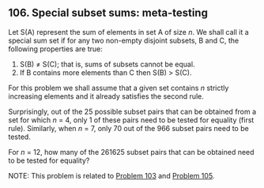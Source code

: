 ## 106. Special subset sums: meta-testing

Let S(A) represent the sum of elements in set A of size <var>n</var>. We shall call it a special sum set if for any two non-empty disjoint subsets, B and C, the following properties are true:

1. S(B) &ne; S(C); that is, sums of subsets cannot be equal.
2. If B contains more elements than C then S(B) > S(C).

For this problem we shall assume that a given set contains <var>n</var> strictly increasing elements and it already satisfies the second rule.

Surprisingly, out of the 25 possible subset pairs that can be obtained from a set for which <var>n</var> = 4, only 1 of these pairs need to be tested for equality (first rule). Similarly, when <var>n</var> = 7, only 70 out of the 966 subset pairs need to be tested.

For <var>n</var> = 12, how many of the 261625 subset pairs that can be obtained need to be tested for equality?

NOTE: This problem is related to [Problem 103](/problems_101to125/problem_103) and [Problem 105](/problems_101to125/problem_105).
